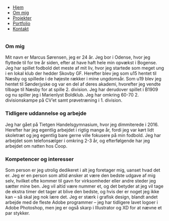 <body>
    <ul class="nav-area">
        <li><a href="hjem.html">Hjem</a></li>
        <li><a href="ommig.html">Om mig</a></li>
        <li><a href="projekter.html">Projekter</a></li>
        <li><a href="mitarbejde.html">Portfolio</a></li>
        <li><a href="kontakt.html">Kontakt</a></li>
    </ul>
    <div class="logo">
        <img src="/LOGO.png" alt="">
    </div>
    <div class="about-area">
        <div class="container">
            <div class="row">
                <div class="about-img">
                    <img src="/aboutmepicture.png" alt="">
                </div>
            </div>
            <div class="about-text">
                <h3>Om mig</h3>
                <p>Mit navn er Marcus Sørensen, jeg er 24 år. Jeg bor i Odense, hvor jeg flyttede til for tre år siden,
                    efter at have haft hele min opvækst i Bogense. Jeg har spillet fodbold det meste af mit liv, hvor
                    jeg startede som meget ung i en lokal klub der hedder Skovby GF. Herefter blev jeg som u15 hentet
                    til Næsby og spillede i de højeste rækker i mine ungdomsår. Som u19 blev jeg hentet til Sønderjyske
                    og var en del af deres akademi, hvorefter jeg vendte tilbage til Næsby for at spille 2. division.
                    Jeg har derudover spillet i B1909 og nu spiller jeg i Marienlyst Boldklub. Jeg har omkring 60-70 2.
                    divisionskampe på CV’et samt prøvetræning i 1. division.</p>
                <h3>Tidligere uddannelse og arbejde</h3>
                <p>Jeg har gået på Tietgen Handelsgymnasium, hvor jeg dimmiterede i 2016. Herefter har jeg egentlig
                    arbejdet i rigtig mange år, fordi jeg var kørt lidt skoletræt og jeg egentlig bare gerne ville
                    fokusere på min fodbold. Jeg har arbejdet som telefonsælger i omkring 2-3 år, og efterfølgende har
                    jeg arbejdet om natten hos Coop.</p>
                <h3>Kompetencer og interesser</h3>
                <p>Som person er jeg utrolig dedikeret i alt jeg foretager mig, uanset hvad det er. Jeg er en person som
                    altid ønsker at være den bedste udgave af mig selv, hvilket ofte kommer til gavn for virksomheder
                    eller andre steder jeg sætter mine ben. Jeg vil altid være nummer et, og det betyder at jeg vil tage
                    de ekstra timer det tager at blive den bedste, og hvis der er noget jeg ikke kan – så skal jeg nok
                    lære det. Jeg er stærk i grafisk design, blandt andet arbejde med de fleste Adobe programmer – jeg
                    har tidligere lavet logoer i Adobe Photoshop, men jeg er også skarp i Illustrator og XD for at nævne
                    et par stykker.
                </p>
            </div>
        </div>
    </div>

</body>

